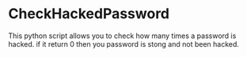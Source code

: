 # CheckHackedPassword
This python script allows you to check how many times a password is hacked. if it return 0 then you password is stong and not been hacked.
